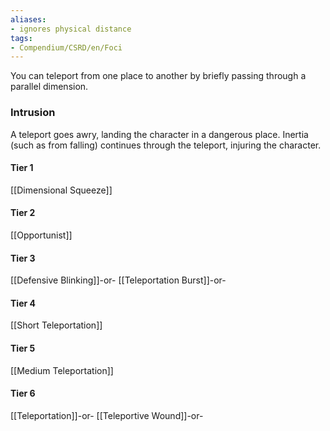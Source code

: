 ```yaml
---
aliases:
- ignores physical distance
tags:
- Compendium/CSRD/en/Foci
---
```


You can teleport from one place to another by briefly passing through a parallel dimension.
 ### Intrusion
A teleport goes awry, landing the character in a dangerous place. Inertia (such as from falling) continues through the teleport, injuring the character.

#### Tier 1
[[Dimensional Squeeze]]
#### Tier 2
[[Opportunist]]
#### Tier 3
[[Defensive Blinking]]-or-
[[Teleportation Burst]]-or-
#### Tier 4
[[Short Teleportation]]
#### Tier 5
[[Medium Teleportation]]
#### Tier 6
[[Teleportation]]-or-
[[Teleportive Wound]]-or-
